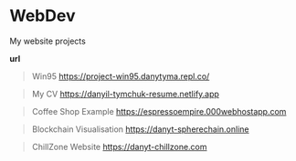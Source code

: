 # WebDev
My website projects

  **url**

>Win95
https://project-win95.danytyma.repl.co/

>My CV
https://danyil-tymchuk-resume.netlify.app

>Coffee Shop Example
https://espressoempire.000webhostapp.com

>Blockchain Visualisation
https://danyt-spherechain.online

>ChillZone Website
https://danyt-chillzone.com
